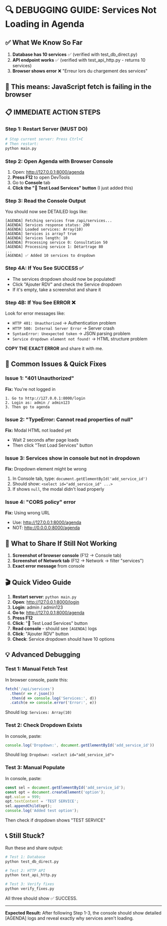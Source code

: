 # 🔍 DEBUGGING GUIDE: Services Not Loading in Agenda

## ✅ What We Know So Far

1. **Database has 10 services** ✅ (verified with test_db_direct.py)
2. **API endpoint works** ✅ (verified with test_api_http.py - returns 10 services)
3. **Browser shows error** ❌ "Erreur lors du chargement des services"

## 🎯 This means: JavaScript fetch is failing in the browser

## 📋 IMMEDIATE ACTION STEPS

### Step 1: Restart Server (MUST DO)
```bash
# Stop current server: Press Ctrl+C
# Then restart:
python main.py
```

### Step 2: Open Agenda with Browser Console
1. Open: http://127.0.0.1:8000/agenda
2. **Press F12** to open DevTools
3. Go to **Console** tab
4. **Click the "🔄 Test Load Services" button** (I just added this)

### Step 3: Read the Console Output

You should now see DETAILED logs like:
```
[AGENDA] Fetching services from /api/services...
[AGENDA] Services response status: 200
[AGENDA] Loaded services: Array(10)
[AGENDA] Services is array? true
[AGENDA] Services length: 10
[AGENDA] Processing service 0: Consultation 50
[AGENDA] Processing service 1: Détartrage 80
...
[AGENDA] ✅ Added 10 services to dropdown
```

### Step 4A: If You See SUCCESS ✅
- The services dropdown should now be populated!
- Click "Ajouter RDV" and check the Service dropdown
- If it's empty, take a screenshot and share it

### Step 4B: If You See ERROR ❌
Look for error messages like:
- `HTTP 401: Unauthorized` → Authentication problem
- `HTTP 500: Internal Server Error` → Server crash
- `SyntaxError: Unexpected token` → JSON parsing problem
- `Service dropdown element not found!` → HTML structure problem

**COPY THE EXACT ERROR** and share it with me.

## 🔧 Common Issues & Quick Fixes

### Issue 1: "401 Unauthorized"
**Fix:** You're not logged in
```
1. Go to http://127.0.0.1:8000/login
2. Login as: admin / admin123
3. Then go to agenda
```

### Issue 2: "TypeError: Cannot read properties of null"
**Fix:** Modal HTML not loaded yet
- Wait 2 seconds after page loads
- Then click "Test Load Services" button

### Issue 3: Services show in console but not in dropdown
**Fix:** Dropdown element might be wrong
1. In Console tab, type: `document.getElementById('add_service_id')`
2. Should show: `<select id="add_service_id" ...>`
3. If shows `null`, the modal didn't load properly

### Issue 4: "CORS policy" error
**Fix:** Using wrong URL
- Use: http://127.0.0.1:8000/agenda
- NOT: http://0.0.0.0:8000/agenda

## 📸 What to Share If Still Not Working

1. **Screenshot of browser console** (F12 → Console tab)
2. **Screenshot of Network tab** (F12 → Network → filter "services")
3. **Exact error message** from console

## 🎬 Quick Video Guide

1. **Restart server**: `python main.py`
2. **Open**: http://127.0.0.1:8000/login
3. **Login**: admin / admin123
4. **Go to**: http://127.0.0.1:8000/agenda
5. **Press F12**
6. **Click**: "🔄 Test Load Services" button
7. **Read console** - should see `[AGENDA]` logs
8. **Click**: "Ajouter RDV" button
9. **Check**: Service dropdown should have 10 options

## 💡 Advanced Debugging

### Test 1: Manual Fetch Test
In browser console, paste this:
```javascript
fetch('/api/services')
  .then(r => r.json())
  .then(d => console.log('Services:', d))
  .catch(e => console.error('Error:', e))
```

Should log: `Services: Array(10)`

### Test 2: Check Dropdown Exists
In console, paste:
```javascript
console.log('Dropdown:', document.getElementById('add_service_id'))
```

Should log: `Dropdown: <select id="add_service_id">`

### Test 3: Manual Populate
In console, paste:
```javascript
const sel = document.getElementById('add_service_id');
const opt = document.createElement('option');
opt.value = 999;
opt.textContent = 'TEST SERVICE';
sel.appendChild(opt);
console.log('Added test option');
```

Then check if dropdown shows "TEST SERVICE"

## 📞 Still Stuck?

Run these and share output:
```bash
# Test 1: Database
python test_db_direct.py

# Test 2: HTTP API
python test_api_http.py

# Test 3: Verify fixes
python verify_fixes.py
```

All three should show ✅ SUCCESS.

---

**Expected Result:** After following Step 1-3, the console should show detailed [AGENDA] logs and reveal exactly why services aren't loading.

